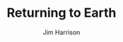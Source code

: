 --- 
title: Returning to Earth
layout: default 
author: Jim Harrison
categories: book 
link: http://www.amazon.com/Returning-Earth-Novel-Jim-Harrison/dp/0802143318/ref=sr_1_1?s=books&ie=UTF8&qid=1378925445&sr=1-1&keywords=returning+to+earth
image: http://ecx.images-amazon.com/images/I/41zmCks0QDL._SL160_PIsitb-sticker-arrow-dp,TopRight,12,-18_SH30_OU01_AA160_.jpg
---